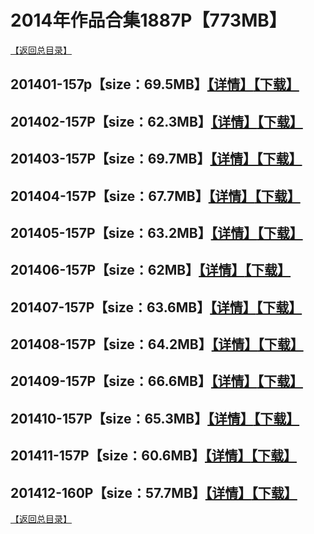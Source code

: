 # 2014年作品合集1887P【773MB】
[【返回总目录】](/README.md)
## 201401-157p【size：69.5MB】[【详情】](./201401/README.md)[【下载】](https://474b.com/file/25713053-435029440)
## 201402-157P【size：62.3MB】[【详情】](./201402/README.md)[【下载】](https://474b.com/file/25713053-435029511)
## 201403-157P【size：69.7MB】[【详情】](./201403/README.md)[【下载】](https://474b.com/file/25713053-435029585)
## 201404-157P【size：67.7MB】[【详情】](./201404/README.md)[【下载】](https://474b.com/file/25713053-435029654)
## 201405-157P【size：63.2MB】[【详情】](./201405/README.md)[【下载】](https://474b.com/file/25713053-435029707)
## 201406-157P【size：62MB】[【详情】](./201406/README.md)[【下载】](https://474b.com/file/25713053-435029782)
## 201407-157P【size：63.6MB】[【详情】](./201407/README.md)[【下载】](https://474b.com/file/25713053-435029848)
## 201408-157P【size：64.2MB】[【详情】](./201408/README.md)[【下载】](https://474b.com/file/25713053-435029933)
## 201409-157P【size：66.6MB】[【详情】](./201409/README.md)[【下载】](https://474b.com/file/25713053-435029988)
## 201410-157P【size：65.3MB】[【详情】](./201410/README.md)[【下载】](https://474b.com/file/25713053-435030050)
## 201411-157P【size：60.6MB】[【详情】](./201411/README.md)[【下载】](https://474b.com/file/25713053-435030102)
## 201412-160P【size：57.7MB】[【详情】](./201412/README.md)[【下载】](https://474b.com/file/25713053-435030148)
[【返回总目录】](/README.md)
